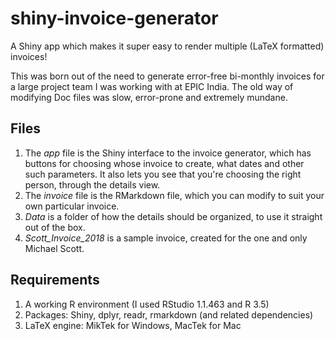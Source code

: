 # shiny-invoice-generator
A Shiny app which makes it super easy to render multiple (LaTeX formatted) invoices!

This was born out of the need to generate error-free  bi-monthly invoices for a large project team I was working with at EPIC India. The old way of modifying Doc files was slow, error-prone and extremely mundane. 

## Files

1. The *app* file is the Shiny interface to the invoice generator, which has buttons for choosing whose invoice to create, what dates and other such parameters. It also lets you see that you're choosing the right person, through the details view. 
2. The *invoice* file is the RMarkdown file, which you can modify to suit your own particular invoice. 
3. *Data* is a folder of how the details should be organized, to use it straight out of the box. 
4. *Scott_Invoice_2018* is a sample invoice, created for the one and only Michael Scott. 

## Requirements 

1. A working R environment (I used RStudio 1.1.463 and R 3.5) 
2. Packages: Shiny, dplyr, readr, rmarkdown (and related dependencies) 
3. LaTeX engine: MikTek for Windows, MacTek for Mac
